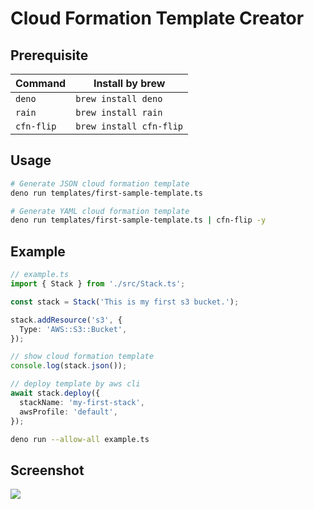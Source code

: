 # Cloud Formation Template Creator

## Prerequisite

| Command    | Install by brew         |
| ---------- | ----------------------- |
| `deno`     | `brew install deno`     |
| `rain`     | `brew install rain`     |
| `cfn-flip` | `brew install cfn-flip` |

## Usage

```bash
# Generate JSON cloud formation template
deno run templates/first-sample-template.ts

# Generate YAML cloud formation template
deno run templates/first-sample-template.ts | cfn-flip -y
```

## Example

```ts
// example.ts
import { Stack } from './src/Stack.ts';

const stack = Stack('This is my first s3 bucket.');

stack.addResource('s3', {
  Type: 'AWS::S3::Bucket',
});

// show cloud formation template
console.log(stack.json());

// deploy template by aws cli
await stack.deploy({
  stackName: 'my-first-stack',
  awsProfile: 'default',
});
```

```bash
deno run --allow-all example.ts
```

## Screenshot

![](https://user-images.githubusercontent.com/2791834/224597819-71a7356f-6a8f-4494-95ed-7f53768b04cf.png)
